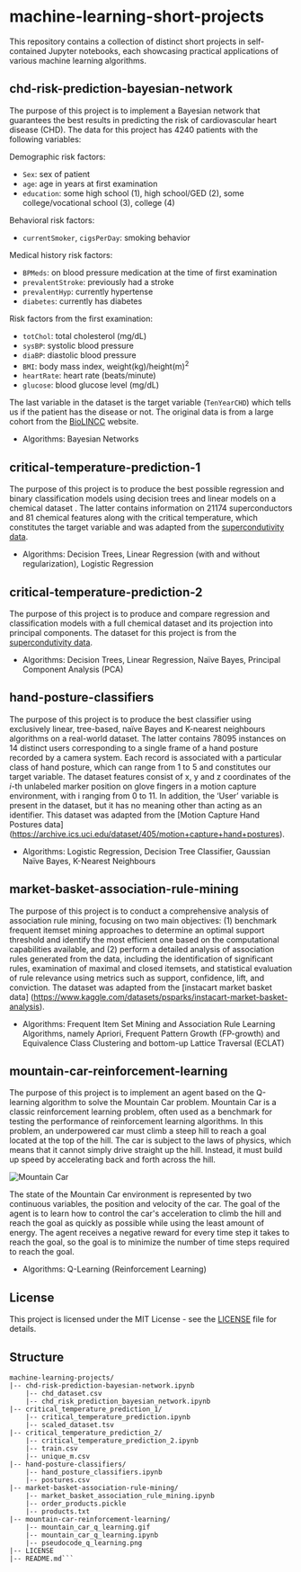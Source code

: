 # machine-learning-short-projects
This repository contains a collection of distinct short projects in self-contained Jupyter notebooks, each showcasing practical applications of various machine learning algorithms.

## chd-risk-prediction-bayesian-network
The purpose of this project is to implement a Bayesian network that guarantees the best results in predicting the risk of cardiovascular heart disease (CHD). The data for this project has 4240 patients with the following variables:

Demographic risk factors: 
-  `Sex`: sex of patient 
-  `age`: age in years at first examination 
-  `education`: some high school (1), high school/GED (2), some college/vocational school (3), college (4) 

Behavioral risk factors: 
-  `currentSmoker`, `cigsPerDay`: smoking behavior

Medical history risk factors: 
-  `BPMeds`: on blood pressure medication at the time of first examination 
-  `prevalentStroke`: previously had a stroke 
-  `prevalentHyp`: currently hypertense 
-  `diabetes`: currently has diabetes

Risk factors from the first examination:
-  `totChol`: total cholesterol (mg/dL)
-  `sysBP`: systolic blood pressure
-  `diaBP`: diastolic blood pressure
-  `BMI`: body mass index, weight(kg)/height(m)<sup>2</sup>
-  `heartRate`: heart rate (beats/minute)
-  `glucose`: blood glucose level (mg/dL)

The last variable in the dataset is the target variable (`TenYearCHD`) which tells us if the patient has the disease or not. The original data is from a large cohort from the [BioLINCC](https://biolincc.nhlbi.nih.gov/home/) website. 

- Algorithms: Bayesian Networks


## critical-temperature-prediction-1
The purpose of this project is to produce the best possible regression and binary classification models using decision trees and linear models on a chemical dataset . The latter contains information on 21174 superconductors and 81 chemical features along with the critical temperature, which constitutes the target variable and was adapted from the [supercondutivity data](https://archive.ics.uci.edu/dataset/464/superconductivty+data).

- Algorithms: Decision Trees, Linear Regression (with and without regularization), Logistic Regression


## critical-temperature-prediction-2
The purpose of this project is to produce and compare regression and classification models with a full chemical dataset and its projection into principal components. The dataset for this project is from the [supercondutivity data](https://archive.ics.uci.edu/dataset/464/superconductivty+data).

- Algorithms: Decision Trees, Linear Regression, Naïve Bayes, Principal Component Analysis (PCA)


## hand-posture-classifiers
The purpose of this project is to produce the best classifier using exclusively linear, tree-based, naïve Bayes and K-nearest neighbours algorithms on a real-world dataset. The latter contains 78095 instances on 14 distinct users corresponding to a single frame of a hand posture recorded by a camera system. Each record is associated with a particular class of hand posture, which can range from 1 to 5 and constitutes our target variable. The dataset features consist of x, y and z coordinates of the *i*-th unlabeled marker position on glove fingers in a motion capture environment, with i ranging from 0 to 11. In addition, the ‘User’ variable is present in the dataset, but it has no meaning other than acting as an identifier. This dataset was adapted from the [Motion Capture Hand Postures data] (https://archive.ics.uci.edu/dataset/405/motion+capture+hand+postures).

- Algorithms: Logistic Regression, Decision Tree Classifier, Gaussian Naïve Bayes, K-Nearest Neighbours


## market-basket-association-rule-mining
The purpose of this project is to conduct a comprehensive analysis of association rule mining, focusing on two main objectives: (1) benchmark frequent itemset mining approaches to determine an optimal support threshold and identify the most efficient one based on the computational capabilities available, and (2) perform a detailed analysis of association rules generated from the data, including the identification of significant rules, examination of maximal and closed itemsets, and statistical evaluation of rule relevance using metrics such as support, confidence, lift, and conviction. The dataset was adapted from the [instacart market basket data] (https://www.kaggle.com/datasets/psparks/instacart-market-basket-analysis).

- Algorithms: Frequent Item Set Mining and Association Rule Learning Algorithms, namely Apriori, Frequent Pattern Growth (FP-growth) and Equivalence Class Clustering and bottom-up Lattice Traversal (ECLAT)


## mountain-car-reinforcement-learning
The purpose of this project is to implement an agent based on the Q-learning algorithm to solve the Mountain Car problem. Mountain Car is a classic reinforcement learning problem, often used as a benchmark for testing the performance of reinforcement learning algorithms. In this problem, an underpowered car must climb a steep hill to reach a goal located at the top of the hill. The car is subject to the laws of physics, which means that it cannot simply drive straight up the hill. Instead, it must build up speed by accelerating back and forth across the hill.  

![Mountain Car](mountain_car_q_learning.gif)

The state of the Mountain Car environment is represented by two continuous variables, the position and velocity of the car. The goal of the agent is to learn how to control the car's acceleration to climb the hill and reach the goal as quickly as possible while using the least amount of energy. The agent receives a negative reward for every time step it takes to reach the goal, so the goal is to minimize the number of time steps required to reach the goal.

- Algorithms: Q-Learning (Reinforcement Learning)


## License

This project is licensed under the MIT License - see the [LICENSE](LICENSE) file for details.


## Structure
```
machine-learning-projects/
|-- chd-risk-prediction-bayesian-network.ipynb
    |-- chd_dataset.csv
    |-- chd_risk_prediction_bayesian_network.ipynb        
|-- critical_temperature_prediction_1/
    |-- critical_temperature_prediction.ipynb
    |-- scaled_dataset.tsv
|-- critical_temperature_prediction_2/
    |-- critical_temperature_prediction_2.ipynb
    |-- train.csv
    |-- unique_m.csv
|-- hand-posture-classifiers/
    |-- hand_posture_classifiers.ipynb
    |-- postures.csv
|-- market-basket-association-rule-mining/
    |-- market_basket_association_rule_mining.ipynb
    |-- order_products.pickle
    |-- products.txt
|-- mountain-car-reinforcement-learning/
    |-- mountain_car_q_learning.gif
    |-- mountain_car_q_learning.ipynb
    |-- pseudocode_q_learning.png
|-- LICENSE
|-- README.md```
